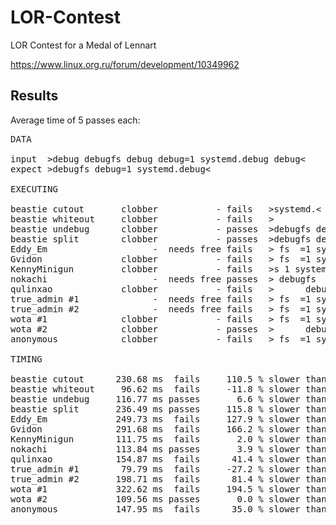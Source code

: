 LOR-Contest
===========

LOR Contest for a Medal of Lennart

https://www.linux.org.ru/forum/development/10349962

Results
-------

Average time of 5 passes each:

<pre>
DATA

input  >debug debugfs debug debug=1 systemd.debug debug<
expect >debugfs debug=1 systemd.debug<

EXECUTING

beastie cutout       clobber           - fails   >systemd.<
beastie whiteout     clobber           - fails   >           fs            =1 systemd.           <
beastie undebug      clobber           - passes  >debugfs debug=1 systemd.debug <
beastie split        clobber           - passes  >debugfs debug=1 systemd.debug<
Eddy_Em                    -  needs free fails   > fs  =1 systemd. <
Gvidon               clobber           - fails   > fs  =1 systemd. <
KennyMinigun         clobber           - fails   >s 1 systemd.<
nokachi                    -  needs free passes  > debugfs  debug=1 systemd.debug <
qulinxao             clobber           - fails   >      debugfs            =1 systemd.           <
true_admin #1              -  needs free fails   > fs  =1 systemd. <
true_admin #2              -  needs free fails   > fs  =1 systemd. <
wota #1              clobber           - fails   > fs  =1 systemd. <
wota #2              clobber           - passes  >      debugfs       debug=1 systemd.debug      <
anonymous            clobber           - fails   > fs  =1 systemd. <

TIMING

beastie cutout      230.68 ms  fails     110.5 % slower than best
beastie whiteout     96.62 ms  fails     -11.8 % slower than best
beastie undebug     116.77 ms passes       6.6 % slower than best
beastie split       236.49 ms passes     115.8 % slower than best
Eddy_Em             249.73 ms  fails     127.9 % slower than best
Gvidon              291.68 ms  fails     166.2 % slower than best
KennyMinigun        111.75 ms  fails       2.0 % slower than best
nokachi             113.84 ms passes       3.9 % slower than best
qulinxao            154.87 ms  fails      41.4 % slower than best
true_admin #1        79.79 ms  fails     -27.2 % slower than best
true_admin #2       198.71 ms  fails      81.4 % slower than best
wota #1             322.62 ms  fails     194.5 % slower than best
wota #2             109.56 ms passes       0.0 % slower than best
anonymous           147.95 ms  fails      35.0 % slower than best
</pre>
